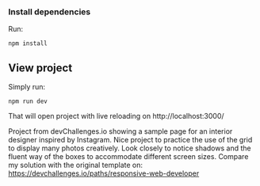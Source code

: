 ### Install dependencies

Run:

```
npm install
```

## View project

Simply run:

```
npm run dev
```

That will open project with live reloading on http://localhost:3000/

Project from devChallenges.io showing a sample page for an interior designer inspired by Instagram. Nice project to practice the use of the grid to display many photos creatively. Look closely to notice shadows and the fluent way of the boxes to accommodate different screen sizes. Compare my solution with the original template on: https://devchallenges.io/paths/responsive-web-developer
